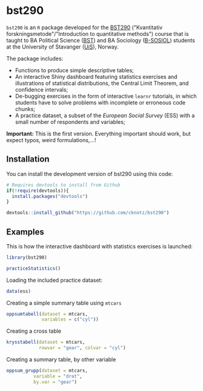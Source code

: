 
# bst290

<!-- badges: start -->
<!-- badges: end -->

`bst290` is an `R` package developed for the [BST290](https://www.uis.no/nb/course/BST290_1) ("Kvantitativ forskningsmetode"/"Introduction to quantitative methods") course that is taught to BA Political Science ([BST](https://www.uis.no/nb/studietilbud/statsvitenskap-bachelor)) and BA Sociology ([B-SOSIOL](https://www.uis.no/nb/studieprogram-og-emner/sosiologi-bachelorstudium)) students at the University of Stavanger ([UiS](https://www.uis.no/en)), Norway.

The package includes:

* Functions to produce simple descriptive tables;
* An interactive Shiny dashboard featuring statistics exercises and illustrations of statistical distributions, the Central Limit Theorem, and confidence intervals;
* De-bugging exercises in the form of interactive `learnr` tutorials, in which students have to solve problems with incomplete or erroneous code chunks;
* A practice dataset, a subset of the *European Social Survey* (ESS) with a small number of respondents and variables;

**Important:** This is the first version. Everything important should work, but expect typos, weird formulations,...!

## Installation

You can install the development version of bst290 using this code:

``` r
# Requires devtools to install from Github
if(!require(devtools)){
  install.packages("devtools")
}

devtools::install_github("https://github.com/cknotz/bst290")
```

## Examples

This is how the interactive dashboard with statistics exercises is launched:

``` r
library(bst290)

practiceStatistics()
```

Loading the included practice dataset:

``` r
data(ess)
```

Creating a simple summary table using `mtcars`

``` r
oppsumtabell(dataset = mtcars,
             variables = c("cyl"))
```

Creating a cross table

``` r
krysstabell(dataset = mtcars,
            rowvar = "gear", colvar = "cyl")
```

Creating a summary table, by other variable

``` r
oppsum_grupp(dataset = mtcars,
          variable = "drat",
          by.var = "gear")
```
